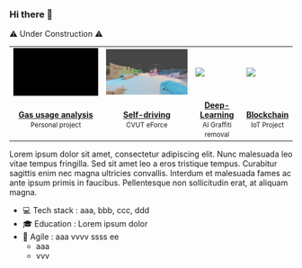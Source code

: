 ### Hi there 👋

⚠️ Under Construction ⚠️

<table>
<tr><td><img src="gas.gif"></td><td><img src="car.gif"></td><td><img src="gra.gif"></td><td><img src="bird.gif"></td></tr>
<tr>
	<td align="center"><a href="#"><b>Gas usage analysis</b></a><br><small>Personal project</small></td>
	<td align="center"><a href="#"><b>Self-driving</b></a><br><small>CVUT eForce</small></td>
	<td align="center"><a href="#"><b>Deep-Learning</b></a><br><small>AI Graffiti removal</small></td>
	<td align="center"><a href="#"><b>Blockchain</b></a><br><small>IoT Project</small></td>
</tr>
</table>

Lorem ipsum dolor sit amet, consectetur adipiscing elit. Nunc malesuada leo vitae tempus fringilla. Sed sit amet leo a eros tristique tempus. Curabitur sagittis enim nec magna ultricies convallis. Interdum et malesuada fames ac ante ipsum primis in faucibus. Pellentesque non sollicitudin erat, at aliquam magna.

- 💻 Tech stack : aaa, bbb, ccc, ddd
- 🎓 Education : Lorem ipsum dolor
- 🚀 Agile : aaa vvvv ssss ee
	- aaa 
	- vvv
